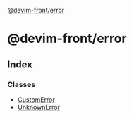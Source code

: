 [@devim-front/error](README.md)

# @devim-front/error

## Index

### Classes

* [CustomError](classes/customerror.md)
* [UnknownError](classes/unknownerror.md)
